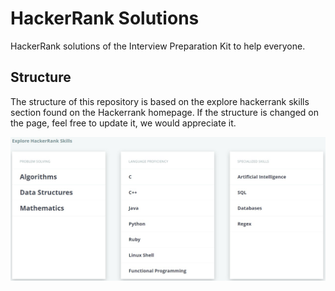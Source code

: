 # HackerRank Solutions
HackerRank solutions of the Interview Preparation Kit to help everyone.

## Structure
The structure of this repository is based on the explore hackerrank skills section found on the Hackerrank homepage. If the structure is changed on the page, feel free to update it, we would appreciate it.

<img src="/images/ExploreHackerRankSkills.jpeg" alt="Alt text"/>
